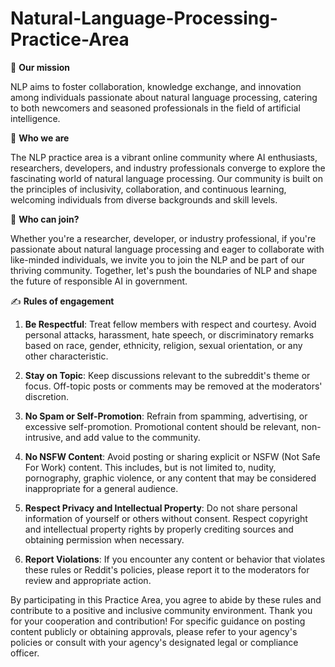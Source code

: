 # Natural-Language-Processing-Practice-Area

:seedling: **Our mission**

NLP aims to foster collaboration, knowledge exchange, and innovation among individuals passionate about natural language processing, catering to both newcomers and seasoned professionals in the field of artificial intelligence.

:cherry_blossom: **Who we are**

The NLP practice area is a vibrant online community where AI enthusiasts, researchers, developers, and industry professionals converge to explore the fascinating world of natural language processing. Our community is built on the principles of inclusivity, collaboration, and continuous learning, welcoming individuals from diverse backgrounds and skill levels.

:busts_in_silhouette: **Who can join?**

Whether you're a researcher, developer, or industry professional, if you're passionate about natural language processing and eager to collaborate with like-minded individuals, we invite you to join the NLP and be part of our thriving community. Together, let's push the boundaries of NLP and shape the future of responsible AI in government.

:writing_hand: **Rules of engagement**

1) **Be Respectful**: Treat fellow members with respect and courtesy. Avoid personal attacks, harassment, hate speech, or discriminatory remarks based on race, gender, ethnicity, religion, sexual orientation, or any other characteristic.

2) **Stay on Topic**: Keep discussions relevant to the subreddit's theme or focus. Off-topic posts or comments may be removed at the moderators' discretion.

3) **No Spam or Self-Promotion**: Refrain from spamming, advertising, or excessive self-promotion. Promotional content should be relevant, non-intrusive, and add value to the community.

4) **No NSFW Content**: Avoid posting or sharing explicit or NSFW (Not Safe For Work) content. This includes, but is not limited to, nudity, pornography, graphic violence, or any content that may be considered inappropriate for a general audience.

5) **Respect Privacy and Intellectual Property**: Do not share personal information of yourself or others without consent. Respect copyright and intellectual property rights by properly crediting sources and obtaining permission when necessary.

6) **Report Violations**: If you encounter any content or behavior that violates these rules or Reddit's policies, please report it to the moderators for review and appropriate action.

By participating in this Practice Area, you agree to abide by these rules and contribute to a positive and inclusive community environment. Thank you for your cooperation and contribution! For specific guidance on posting content publicly or obtaining approvals, please refer to your agency's policies or consult with your agency's designated legal or compliance officer.
